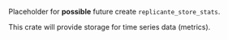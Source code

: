 Placeholder for **possible** future create `replicante_store_stats`.

This crate will provide storage for time series data (metrics).
